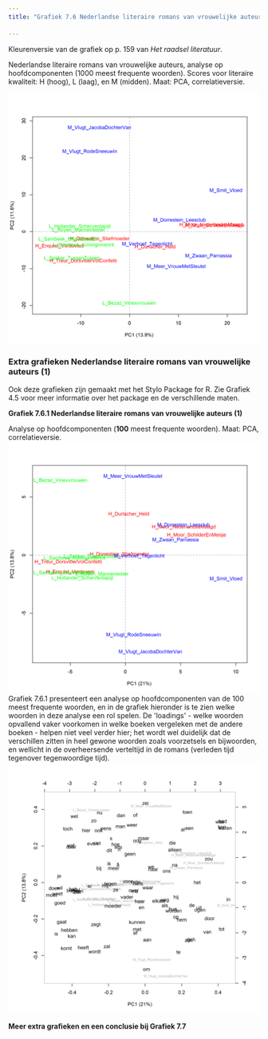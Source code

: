 ```yaml
---
title: "Grafiek 7.6 Nederlandse literaire romans van vrouwelijke auteurs (1)"

---
```


Kleurenversie van de grafiek op p. 159 van *Het raadsel literatuur*.

Nederlandse literaire romans van vrouwelijke auteurs, analyse op hoofdcomponenten (1000 meest frequente woorden).
Scores voor literaire kwaliteit: H (hoog), L (laag), en M (midden). Maat: PCA, correlatieversie.

![Grafiek 7.6](public/7_6_0_PCA_1000_MFWs_Culled_0__PCA_corr.png)

### **Extra grafieken Nederlandse literaire romans van vrouwelijke auteurs (1)**

Ook deze grafieken zijn gemaakt met het Stylo Package for R. Zie  Grafiek 4.5 voor meer informatie over het package en de verschillende maten.


**Grafiek 7.6.1 Nederlandse literaire romans van vrouwelijke auteurs (1)**

Analyse op hoofdcomponenten (**100** meest frequente woorden). Maat: PCA, correlatieversie.
![Grafiek 7.6.1](public/7_6_1_PCA_100_MFWs_Culled_0__PCA__corr.png)
Grafiek 7.6.1 presenteert een analyse op hoofdcomponenten van de 100 meest frequente woorden, en in de grafiek hieronder is te zien welke woorden in deze analyse een rol spelen.  De 'loadings' - welke woorden opvallend vaker voorkomen in welke boeken vergeleken met de andere boeken - helpen niet veel verder hier; het wordt wel duidelijk dat de verschillen zitten in heel gewone woorden zoals voorzetsels en bijwoorden, en wellicht in de overheersende verteltijd in de romans (verleden tijd tegenover tegenwoordige tijd).
![Grafiek 7.6.2](public/7_6_2_loadings_PCA_100_MFWs_Culled_0__PCA__corr.png)

**Meer extra grafieken en een conclusie bij Grafiek 7.7**
